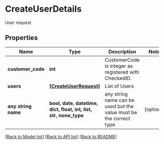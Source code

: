 # CreateUserDetails

User request

## Properties
Name | Type | Description | Notes
------------ | ------------- | ------------- | -------------
**customer_code** | **int** | CustomerCode is integer as registered with CheckedID. | 
**users** | [**[CreateUserRequest]**](CreateUserRequest.md) | List of Users | 
**any string name** | **bool, date, datetime, dict, float, int, list, str, none_type** | any string name can be used but the value must be the correct type | [optional]

[[Back to Model list]](../README.md#documentation-for-models) [[Back to API list]](../README.md#documentation-for-api-endpoints) [[Back to README]](../README.md)


